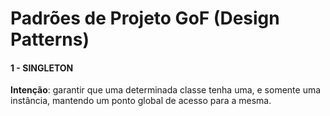 # Padrões de Projeto GoF (Design Patterns)

#### 1 - SINGLETON 

**Intenção**: garantir que uma determinada classe tenha uma, e somente uma instância, mantendo um ponto global de acesso para a mesma.
